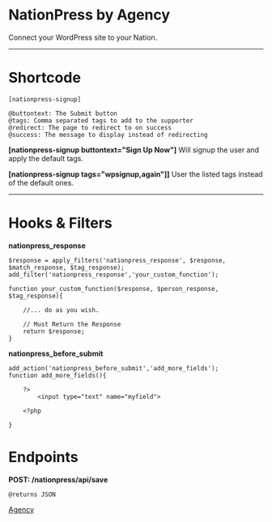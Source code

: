 # NationPress by Agency

Connect your WordPress site to your Nation.

------

# Shortcode

`[nationpress-signup]`

```
@buttontext: The Submit button
@tags: Comma separated tags to add to the supporter
@redirect: The page to redirect to on success
@success: The message to display instead of redirecting

```


**[nationpress-signup buttontext="Sign Up Now"]**
Will signup the user and apply the default tags.


**[nationpress-signup tags="wpsignup,again"]]**
User the listed tags instead of the default ones.

------

# Hooks & Filters

**nationpress_response**

```
$response = apply_filters('nationpress_response', $response, $match_response, $tag_response);
add_filter('nationpress_response','your_custom_function');

function your_custom_function($response, $person_response, $tag_response){
	
	//... do as you wish.

	// Must Return the Response
	return $response;
}

```

**nationpress_before_submit**
```
add_action('nationpress_before_submit','add_more_fields');
function add_more_fields(){
	
	?>
		<input type="text" name="myfield">

	<?php

}
```


# Endpoints

**POST: /nationpress/api/save**
```
@returns JSON
```


[Agency](http://agency.sc)

